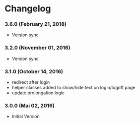 # Changelog

### 3.6.0 (February 21, 2018)
  - Version sync

### 3.2.0 (November 01, 2016)
  - Version sync

### 3.1.0 (October 14, 2016)
  - redirect after login
  - helper classes added to show/hide text on login/logoff page
  - update prolongation logic

### 3.0.0 (Mai 02, 2016)
  - Initial Version
